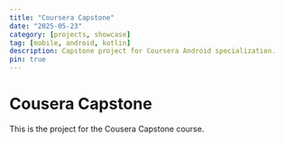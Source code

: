 ```yaml
---
title: "Coursera Capstone"
date: "2025-05-23"
category: [projects, showcase]
tag: [mobile, android, kotlin]
description: Capstone project for Coursera Android specialization.
pin: true
---
```


# Cousera Capstone

This is the project for the Cousera Capstone course.